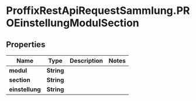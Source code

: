 # ProffixRestApiRequestSammlung.PROEinstellungModulSection

## Properties
Name | Type | Description | Notes
------------ | ------------- | ------------- | -------------
**modul** | **String** |  | 
**section** | **String** |  | 
**einstellung** | **String** |  | 


